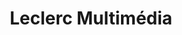 ---
title: "Leclerc Multimédia"
url: /saint-martin-dheres/leclerc-multimedia/
shop: téléphone portable
---